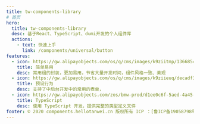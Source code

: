 ```yaml
---
title: tw-components-library
# 首页
hero:
  title: tw-components-library
  desc: 基于React、TypeScript、dumi开发的个人组件库
  actions:
    - text: 快速上手
      link: /components/universal/button
features:
  - icon: https://gw.alipayobjects.com/os/q/cms/images/k9ziitmp/13668549-b393-42a2-97c3-a6365ba87ac2_w96_h96.png
    title: 简单易用
    desc: 常用组的封装，更加易用，节省大量开发时间，组件风格一致、美观
  - icon: https://gw.alipayobjects.com/os/q/cms/images/k9ziieuq/decadf3f-b53a-4c48-83f3-a2faaccf9ff7_w96_h96.png
    title: 预设行为
    desc: 支持了中后台开发中的常用的表单，
  - icon: https://gw.alipayobjects.com/zos/bmw-prod/d1ee0c6f-5aed-4a45-a507-339a4bfe076c/k7bjsocq_w144_h144.png
    title: TypeScript
    desc: 使用 TypeScript 开发，提供完整的类型定义文件
footer: © 2020 components.hellotanwei.cn 版权所有 ICP ：[鲁ICP备19058798号-2](http://beian.miit.gov.cn)
---
```



